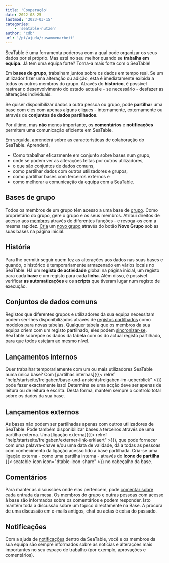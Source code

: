 ```yaml
---
title: 'Cooperação'
date: 2022-08-25
lastmod: '2023-03-15'
categories:
    - 'seatable-nutzen'
author: 'cdb'
url: '/pt/ajuda/zusammenarbeit'
---
```


SeaTable é uma ferramenta poderosa com a qual pode organizar os seus dados por si próprio. Mas está no seu melhor quando se **trabalha em equipa**. Já tem uma equipa forte? Torna-a mais forte com o SeaTable!

Em **bases de grupo**, trabalham juntos sobre os dados em tempo real. Se um utilizador fizer uma alteração ou adição, esta é imediatamente exibida a todos os outros membros do grupo. Através do **histórico**, é possível rastrear o desenvolvimento do estado actual e - se necessário - desfazer as alterações individuais.

Se quiser disponibilizar dados a outra pessoa ou grupo, pode **partilhar** uma base com eles com apenas alguns cliques - internamente, externamente ou através de **conjuntos de dados partilhados**.

Por último, mas **não** menos importante, os **comentários** e **notificações** permitem uma comunicação eficiente em SeaTable.

Em seguida, aprenderá sobre as características de colaboração do SeaTable. Aprenderá,

- Como trabalhar eficazmente em conjunto sobre bases num grupo,
- onde se podem ver as alterações feitas por outros utilizadores,
- o que são conjuntos de dados comuns,
- como partilhar dados com outros utilizadores e grupos,
- como partilhar bases com terceiros externos e
- como melhorar a comunicação da equipa com a SeaTable.

## Bases de grupo

Todos os membros de um grupo têm acesso a uma base de [grupo](https://seatable.io/pt/docs/arbeiten-mit-gruppen/einfuehrung-in-die-arbeit-mit-gruppen/). Como proprietário do grupo, gere o grupo e os seus membros. Atribui direitos de acesso aos [membros](https://seatable.io/pt/docs/arbeiten-mit-gruppen/gruppenmitglieder-und-ihre-berechtigungen/) através de diferentes funções - e revoga-os com a mesma rapidez. [Cria](https://seatable.io/pt/docs/arbeiten-mit-gruppen/eine-neue-gruppe-anlegen/) um [novo grupo](https://seatable.io/pt/docs/arbeiten-mit-gruppen/eine-neue-gruppe-anlegen/) através do botão **Novo Grupo** sob as suas bases na página inicial.

## História

Para lhe permitir seguir quem fez as alterações aos dados nas suas bases e quando, o histórico é temporariamente armazenado em vários locais no SeaTable. Há um **registo de actividade** global na página inicial, um registo para cada **base** e um registo para cada **linha**. Além disso, é possível verificar **as automatizações** e os **scripts** que tiveram lugar num registo de execução.

## Conjuntos de dados comuns

Registos que diferentes grupos e utilizadores da sua equipa necessitam podem ser-lhes disponibilizados através de [registos partilhados](https://seatable.io/pt/docs/gemeinsame-datensaetze/funktionsweise-von-gemeinsamen-datensaetzen/) como modelos para novas tabelas. Qualquer tabela que os membros da sua equipa criem com um registo partilhado, eles podem [sincronizar-se](https://seatable.io/pt/docs/gemeinsame-datensaetze/synchronisation-eines-gemeinsamen-datensatzes/). SeaTable sobrepõe os dados da tabela com os do actual registo partilhado, para que todos estejam ao mesmo nível.

## Lançamentos internos

Quer trabalhar temporariamente com um ou mais utilizadores SeaTable numa única base? Com [partilhas internas]({{< relref "help/startseite/freigaben/base-und-ansichtsfreigaben-im-ueberblick" >}}) pode fazer exactamente isso! Determina se uma acção deve ser apenas de leitura ou de leitura e escrita. Desta forma, mantém sempre o controlo total sobre os dados da sua base.

## Lançamentos externos

As bases não podem ser partilhadas apenas com outros utilizadores de SeaTable. Pode também disponibilizar bases a terceiros através de uma partilha externa. Uma [ligação externa]({{< relref "help/startseite/freigaben/externer-link-erklaert" >}}), que pode fornecer com uma palavra-chave e/ou uma data de validade, dá a todas as pessoas com conhecimento da ligação acesso lido à base partilhada. Cria-se uma ligação externa - como uma partilha interna - através do **ícone de partilha** {{< seatable-icon icon="dtable-icon-share" >}} no cabeçalho da base.

## Comentários

Para manter as discussões onde elas pertencem, pode [comentar sobre](https://seatable.io/pt/docs/arbeiten-mit-zeilen/zeilen-kommentieren/) cada entrada da mesa. Os membros do grupo e outras pessoas com acesso à base são informados sobre os comentários e podem responder. Isto mantém toda a discussão sobre um tópico directamente na Base. A procura de uma discussão em e-mails antigos, chat ou actas é coisa do passado.

## Notificações

Com a ajuda de [notificações](https://seatable.io/pt/docs/benachrichtigungen/sinn-und-zweck-von-benachrichtigungen-in-seatable/) dentro da SeaTable, você e os membros da sua equipa são sempre informados sobre as notícias e alterações mais importantes no seu espaço de trabalho (por exemplo, aprovações e comentários).
